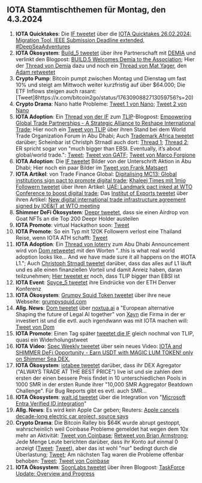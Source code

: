 ## IOTA Stammtischthemen für Montag, den 4.3.2024 

1. **IOTA Quicktakes**: Die [IF tweetet]() über die [IOTA Quicktakes 26.02.2024: Migration Tool, IEEE Submission Deadline extended, #DeepSeaAdventures](https://www.youtube.com/watch?v=cZZ2XIOAD4Q)
2. **IOTA Ökosystem**: [Build_5 tweetet](https://x.com/build5tech/status/1762379929461874699?s=20) über ihre Partnerschaft mit [DEMIA](https://twitter.com/_Demia) und verlinkt den Blogpost: [BUILD.5 Welcomes Demia to the Association](https://build5.com/blog/demia_collab/); Hier der [Thread von Demia](https://x.com/_Demia/status/1762522222378234331?s=20) dazu und noch ein [Thread von Mat Yager](https://x.com/Mat_Yarger/status/1762574071613522348?s=20), den [Adam retweetet](https://x.com/adam_unchained/status/1762712488116687143?s=20)
3. **Crypto Pump**: Bitcoin pumpt zwischen Montag und Dienstag um fast 10% und steigt am Mittwoch weiter kurzfristig auf über $64.000; Die ETF Inflows steigen auch rasant: [Tweet]8https://x.com/bitcoin2go/status/1763090882713059756?s=20)
4. **Crypto Drama**: Nano hatte Probleme: [Tweet 1 von Nano](https://x.com/nano/status/1762032172137939423?s=20); [Tweet 2 von Nano](https://x.com/nano/status/1762430916238921869?s=20)
5. **IOTA Adoption**: Ein [Thread von der IF](https://x.com/iota/status/1762462596018360332?s=20) zum [TLIP](https://www.tlip.io/)-Blogpost: [Empowering Global Trade Partnerships - A Strategic Alliance to Reshape International Trade](https://blog.iota.org/empowering-global-trade/); Hier noch ein [Tweet von TLIP](https://x.com/TLIP_io/status/1762452767904547112?s=20) über ihren Stand bei dem World Trade Organization Forum in Abu Dhabi; Auch [Trademark Africa tweetet](https://x.com/TradeMarkAfrica/status/1762478437313176026?s=20) darüber; Scheinbar ist Christph Strnadl auch dort: [Thread 1](https://x.com/archimate/status/1762458440926920903?s=20); [Thread 2](https://x.com/archimate/status/1762471059880542566?s=20); ER spricht sogar von "much bigger than EBSI. Eventually, it’s about global/world trade.": [Tweet](https://x.com/archimate/status/1762485494175174895?s=20); [Tweet von GATF](https://x.com/GATFnews/status/1762495696756990367?s=20); [Tweet von Marco Forgione](https://x.com/marco4gione/status/1762492917963505814?s=20)
6. **IOTA Adoption**: Die [IF tweetet](https://x.com/iota/status/1762477278691225781?s=20) Bilder von der Unterschrift Aktion in Abu Dhabi; Hier noch ein paar Bilder im [Tweet von Frank Matsaert](https://x.com/FrankMatsaert/status/1762552448088989722?s=20)
7. **IOTA Artikel**: von Trade Finance Global: [Digitalising MC13: Global institutions sign pact to promote digital trade](https://www.tradefinanceglobal.com/posts/digitalising-mc13-global-institutions-sign-pact-promote-digital-trade/); [Khaleej Times
mit 1mio Followern tweetet](https://x.com/khaleejtimes/status/1762487630942310813?s=20) über ihren Artikel: [UAE: Landmark pact inked at WTO Conference to boost digital trade](https://www.khaleejtimes.com/business/uae-landmark-pact-inked-at-wto-conference-to-boost-digital-trade?_refresh=true); Das [Institut of Exports tweetet](https://x.com/IOExport/status/1762765213403660380?s=20) über ihren Artikel: [New digital international trade infrastructure agreement signed by IOE&IT at WTO meeting](https://www.export.org.uk/insights/trade-news/new-digital-international-trade-infrastructure-agreement-signed-by-ioeit-at-wto-meeting/)
8. **Shimmer DeFi Ökosystem**: [Deepr tweetet](https://x.com/DeeprFinance/status/1762480538072293763?s=20), dass sie einen Airdrop von Goat NFTs an die Top 200 Deepr Holder austeilen
9. **IOTA Promote**: virtual Hackathon soon: [Tweet](https://x.com/Deep_Sea_Iotan/status/1762494722495361392?s=20)
10. **IOTA Promote**: So ein Typ mit 120K Followern verlost eine Thailand Reise, wenn IOTA ATH schafft: [Tweet](https://x.com/altugisler/status/1762469202214969676?s=20)
11. **IOTA Adoption**: Ein [Thread von Ioterry](https://x.com/io_terry/status/1762584521361207418?s=20) zum Abu Dhabi Announcement wird von [Dom retweetet](https://x.com/DomSchiener/status/1762705369351024905?s=20) mit den Worten "..this is what real world adoption looks like... And we have made sure it all happens on the #IOTA L1."; Auch [Christoph Strnadl tweetet](https://x.com/archimate/status/1762562161941848387?s=20) darüber, dass das alles auf L1 läuft und es alle einen finanziellen Vorteil und damit Anreiz haben, daran teilzunehmen; [Hier tweetet er](https://x.com/archimate/status/1762485494175174895?s=20) noch, dass TLIP bigger than EBSI ist
12. **IOTA Event**: [Spyce_5 tweetet](https://x.com/SPYCE_5/status/1762655881466921349?s=20) ihre Eindrücke von der ETH Denver Konferenz
13. **IOTA Ökosystem**: [Grumpy Squid Token tweetet](https://x.com/Grumpy__Squid/status/1762657714881151082?s=20) über ihre neue Webseite: [grumpysquid.com](https://grumpysquid.com/)
14. **Allg. News**: [Dom tweetet](https://x.com/DomSchiener/status/1762741655923257809?s=20) über [noxtua.ai](https://www.noxtua.ai) a "European alternative Shaping the future of Legal AI together" von [Xayn](https://xayn.com/) die Firma in der er investiert ist und die evtl. auch irgendwann was mit IOTA machen will: [Tweet von Dom](https://x.com/DomSchiener/status/1762744835256013137?s=20)
15. **IOTA Promote**: Einen Tag später [tweetet die IF](https://x.com/iota/status/1762749488123216345?s=20) gleich nochmal von TLIP, quasi ein Widerholungstweet
16. **IOTA Video**: [Spec Weekly tweetet](https://x.com/SpecWeekly/status/1762778448974774576?s=20) über sein neues Video: [IOTA and SHIMMER DeFi Opportunity - Earn USDT with MAGIC LUM TOKEN! only on Shimmer Sea DEX.](https://www.youtube.com/watch?v=wg2ejxWBC2k)
17. **IOTA Ökosystem**: [iotabee tweetet](https://x.com/iotabee/status/1762786874957991948?s=20) darüber, dass ihr DEX Agregator ("ALWAYS TRADE AT THE BEST PRICE") live ist und sie zahlen dem ersten der einen bessere Preis findet in 10 unterschiedlichen Pools in 1000 SMR in der ersten Runde ihrer "10,000 SMR Aggregator Beatdown Challenge". Für Bug Reports gibt es evtl. auch SMR...
18. **IOTA Ökosystem**: [walt.id tweetet](https://x.com/walt_id/status/1762786667864223973?s=20) über die Integration von "[Microsoft Entra Verified ID integration](https://walt.id/integrations/microsoft-entra)"
19. **Allg. News**: Es wird kein Apple Car geben; Reuters: [Apple cancels decade-long electric car project, source says](https://www.reuters.com/technology/apple-cancels-work-ev-moves-staff-ai-project-bloomberg-reports-2024-02-27/)
20. **Crypto Drama**: Die Bitcoin Ralley bis $64K wurde abrupt gestoppt, wahrscheinlich weil Coinbase Probleme gemeldet hat wegen dem 10x mehr an Aktivität: [Tweet von Coinbase](https://x.com/CoinbaseSupport/status/1762899058060890556?s=20); [Retweet von Brian Armstrong](https://x.com/brian_armstrong/status/1762900467787645226?s=20); Jede Menge Leute berichten darüber, dass ihr Konto auf einmal 0 anzeigt ([Tweet](https://x.com/TiffanyFong_/status/1762900550662938813?s=20); [Tweet](https://x.com/KobeissiLetter/status/1762897371736736052?s=20)), aber das ist wohl "nur" bedingt durch die Überlastung; [Tweet](https://x.com/TomCrownCrypto/status/1762898417099956609?s=20); Am nächsten Tag waren die Probleme offenbar behoben: [Tweet](https://x.com/brian_armstrong/status/1762933446194901140?s=20); [Tweet von Coinbase](https://x.com/CoinbaseSupport/status/1762995177289924832?s=20)
21. **IOTA Ökosystem**: [SoonLabs tweetet](https://x.com/SoonaverseTF/status/1762923463260381443?s=20) über ihren Blogpost: [TaskForce Update: Overview and Progress](https://medium.com/@soonaversetf/taskforce-update-overview-and-progress-c142601e21ba)

